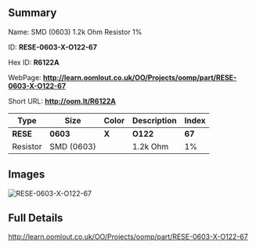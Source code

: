 

## Summary
 
Name:  SMD (0603) 1.2k Ohm Resistor 1% 

ID: __RESE-0603-X-O122-67__

Hex ID: __R6122A__

WebPage: __http://learn.oomlout.co.uk/OO/Projects/oomp/part/RESE-0603-X-O122-67__

Short URL: __http://oom.lt/R6122A__


| Type   | Size   | Color   | Description   | Index   |    
| ----- | ------   | ------   | -----   | ----   |    
| __RESE__   					| __0603__   					| __X__    						| __O122__    					| __67__ |    
| Resistor		| SMD (0603)	| 		| 1.2k Ohm	| 1%	|

## Images
![RESE-0603-X-O122-67](http://oomlout.com/oomp-gen/parts/RESE-0603-X-O122-67/RESE-0603-X-O122-67_420.jpg)

## Full Details

 http://learn.oomlout.co.uk/OO/Projects/oomp/part/RESE-0603-X-O122-67

